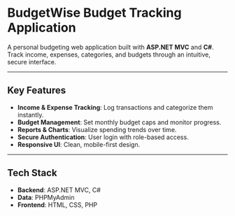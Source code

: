 # BudgetWise Budget Tracking Application

A personal budgeting web application built with **ASP.NET MVC** and **C#**. Track income, expenses, categories, and budgets through an intuitive, secure interface.

---

##  Key Features

- **Income & Expense Tracking**: Log transactions and categorize them instantly.  
- **Budget Management**: Set monthly budget caps and monitor progress.  
- **Reports & Charts**: Visualize spending trends over time.  
- **Secure Authentication**: User login with role-based access.  
- **Responsive UI**: Clean, mobile-first design.

---

##  Tech Stack

- **Backend**: ASP.NET MVC, C#  
- **Data**: PHPMyAdmin  
- **Frontend**: HTML, CSS, PHP


